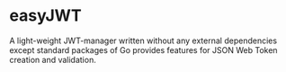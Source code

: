 # easyJWT

A light-weight JWT-manager written without any external dependencies except standard packages of Go provides features for JSON Web Token creation and validation.
